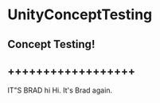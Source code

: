 # UnityConceptTesting
Concept Testing!
------------------
++++++++++++++++++
------------------

IT"S BRAD
hi
Hi. It's Brad again.
